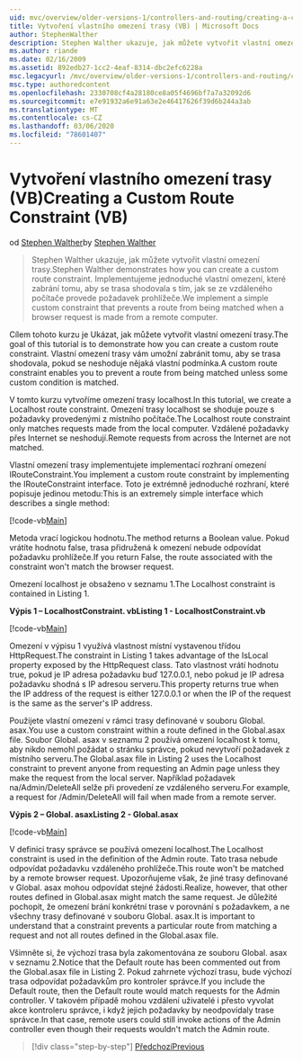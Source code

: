 ```yaml
---
uid: mvc/overview/older-versions-1/controllers-and-routing/creating-a-custom-route-constraint-vb
title: Vytvoření vlastního omezení trasy (VB) | Microsoft Docs
author: StephenWalther
description: Stephen Walther ukazuje, jak můžete vytvořit vlastní omezení trasy. Implementujeme jednoduché vlastní omezení, které brání tomu, aby se trasa shodovala s...
ms.author: riande
ms.date: 02/16/2009
ms.assetid: 892edb27-1cc2-4eaf-8314-dbc2efc6228a
msc.legacyurl: /mvc/overview/older-versions-1/controllers-and-routing/creating-a-custom-route-constraint-vb
msc.type: authoredcontent
ms.openlocfilehash: 2330708cf4a28180ce8a05f4696bf7a7a32092d6
ms.sourcegitcommit: e7e91932a6e91a63e2e46417626f39d6b244a3ab
ms.translationtype: MT
ms.contentlocale: cs-CZ
ms.lasthandoff: 03/06/2020
ms.locfileid: "78601407"
---
```

# <a name="creating-a-custom-route-constraint-vb"></a><span data-ttu-id="35853-104">Vytvoření vlastního omezení trasy (VB)</span><span class="sxs-lookup"><span data-stu-id="35853-104">Creating a Custom Route Constraint (VB)</span></span>

<span data-ttu-id="35853-105">od [Stephen Walther](https://github.com/StephenWalther)</span><span class="sxs-lookup"><span data-stu-id="35853-105">by [Stephen Walther](https://github.com/StephenWalther)</span></span>

> <span data-ttu-id="35853-106">Stephen Walther ukazuje, jak můžete vytvořit vlastní omezení trasy.</span><span class="sxs-lookup"><span data-stu-id="35853-106">Stephen Walther demonstrates how you can create a custom route constraint.</span></span> <span data-ttu-id="35853-107">Implementujeme jednoduché vlastní omezení, které zabrání tomu, aby se trasa shodovala s tím, jak se ze vzdáleného počítače provede požadavek prohlížeče.</span><span class="sxs-lookup"><span data-stu-id="35853-107">We implement a simple custom constraint that prevents a route from being matched when a browser request is made from a remote computer.</span></span>

<span data-ttu-id="35853-108">Cílem tohoto kurzu je Ukázat, jak můžete vytvořit vlastní omezení trasy.</span><span class="sxs-lookup"><span data-stu-id="35853-108">The goal of this tutorial is to demonstrate how you can create a custom route constraint.</span></span> <span data-ttu-id="35853-109">Vlastní omezení trasy vám umožní zabránit tomu, aby se trasa shodovala, pokud se neshoduje nějaká vlastní podmínka.</span><span class="sxs-lookup"><span data-stu-id="35853-109">A custom route constraint enables you to prevent a route from being matched unless some custom condition is matched.</span></span>

<span data-ttu-id="35853-110">V tomto kurzu vytvoříme omezení trasy localhost.</span><span class="sxs-lookup"><span data-stu-id="35853-110">In this tutorial, we create a Localhost route constraint.</span></span> <span data-ttu-id="35853-111">Omezení trasy localhost se shoduje pouze s požadavky provedenými z místního počítače.</span><span class="sxs-lookup"><span data-stu-id="35853-111">The Localhost route constraint only matches requests made from the local computer.</span></span> <span data-ttu-id="35853-112">Vzdálené požadavky přes Internet se neshodují.</span><span class="sxs-lookup"><span data-stu-id="35853-112">Remote requests from across the Internet are not matched.</span></span>

<span data-ttu-id="35853-113">Vlastní omezení trasy implementujete implementací rozhraní omezení IRouteConstraint.</span><span class="sxs-lookup"><span data-stu-id="35853-113">You implement a custom route constraint by implementing the IRouteConstraint interface.</span></span> <span data-ttu-id="35853-114">Toto je extrémně jednoduché rozhraní, které popisuje jedinou metodu:</span><span class="sxs-lookup"><span data-stu-id="35853-114">This is an extremely simple interface which describes a single method:</span></span>

[!code-vb[Main](creating-a-custom-route-constraint-vb/samples/sample1.vb)]

<span data-ttu-id="35853-115">Metoda vrací logickou hodnotu.</span><span class="sxs-lookup"><span data-stu-id="35853-115">The method returns a Boolean value.</span></span> <span data-ttu-id="35853-116">Pokud vrátíte hodnotu false, trasa přidružená k omezení nebude odpovídat požadavku prohlížeče.</span><span class="sxs-lookup"><span data-stu-id="35853-116">If you return False, the route associated with the constraint won't match the browser request.</span></span>

<span data-ttu-id="35853-117">Omezení localhost je obsaženo v seznamu 1.</span><span class="sxs-lookup"><span data-stu-id="35853-117">The Localhost constraint is contained in Listing 1.</span></span>

<span data-ttu-id="35853-118">**Výpis 1 – LocalhostConstraint. vb**</span><span class="sxs-lookup"><span data-stu-id="35853-118">**Listing 1 - LocalhostConstraint.vb**</span></span>

[!code-vb[Main](creating-a-custom-route-constraint-vb/samples/sample2.vb)]

<span data-ttu-id="35853-119">Omezení v výpisu 1 využívá vlastnost místní vystavenou třídou HttpRequest.</span><span class="sxs-lookup"><span data-stu-id="35853-119">The constraint in Listing 1 takes advantage of the IsLocal property exposed by the HttpRequest class.</span></span> <span data-ttu-id="35853-120">Tato vlastnost vrátí hodnotu true, pokud je IP adresa požadavku buď 127.0.0.1, nebo pokud je IP adresa požadavku shodná s IP adresou serveru.</span><span class="sxs-lookup"><span data-stu-id="35853-120">This property returns true when the IP address of the request is either 127.0.0.1 or when the IP of the request is the same as the server's IP address.</span></span>

<span data-ttu-id="35853-121">Použijete vlastní omezení v rámci trasy definované v souboru Global. asax.</span><span class="sxs-lookup"><span data-stu-id="35853-121">You use a custom constraint within a route defined in the Global.asax file.</span></span> <span data-ttu-id="35853-122">Soubor Global. asax v seznamu 2 používá omezení localhost k tomu, aby nikdo nemohl požádat o stránku správce, pokud nevytvoří požadavek z místního serveru.</span><span class="sxs-lookup"><span data-stu-id="35853-122">The Global.asax file in Listing 2 uses the Localhost constraint to prevent anyone from requesting an Admin page unless they make the request from the local server.</span></span> <span data-ttu-id="35853-123">Například požadavek na/Admin/DeleteAll selže při provedení ze vzdáleného serveru.</span><span class="sxs-lookup"><span data-stu-id="35853-123">For example, a request for /Admin/DeleteAll will fail when made from a remote server.</span></span>

<span data-ttu-id="35853-124">**Výpis 2 – Global. asax**</span><span class="sxs-lookup"><span data-stu-id="35853-124">**Listing 2 - Global.asax**</span></span>

[!code-vb[Main](creating-a-custom-route-constraint-vb/samples/sample3.vb)]

<span data-ttu-id="35853-125">V definici trasy správce se používá omezení localhost.</span><span class="sxs-lookup"><span data-stu-id="35853-125">The Localhost constraint is used in the definition of the Admin route.</span></span> <span data-ttu-id="35853-126">Tato trasa nebude odpovídat požadavku vzdáleného prohlížeče.</span><span class="sxs-lookup"><span data-stu-id="35853-126">This route won't be matched by a remote browser request.</span></span> <span data-ttu-id="35853-127">Upozorňujeme však, že jiné trasy definované v Global. asax mohou odpovídat stejné žádosti.</span><span class="sxs-lookup"><span data-stu-id="35853-127">Realize, however, that other routes defined in Global.asax might match the same request.</span></span> <span data-ttu-id="35853-128">Je důležité pochopit, že omezení brání konkrétní trase v porovnání s požadavkem, a ne všechny trasy definované v souboru Global. asax.</span><span class="sxs-lookup"><span data-stu-id="35853-128">It is important to understand that a constraint prevents a particular route from matching a request and not all routes defined in the Global.asax file.</span></span>

<span data-ttu-id="35853-129">Všimněte si, že výchozí trasa byla zakomentována ze souboru Global. asax v seznamu 2.</span><span class="sxs-lookup"><span data-stu-id="35853-129">Notice that the Default route has been commented out from the Global.asax file in Listing 2.</span></span> <span data-ttu-id="35853-130">Pokud zahrnete výchozí trasu, bude výchozí trasa odpovídat požadavkům pro kontroler správce.</span><span class="sxs-lookup"><span data-stu-id="35853-130">If you include the Default route, then the Default route would match requests for the Admin controller.</span></span> <span data-ttu-id="35853-131">V takovém případě mohou vzdálení uživatelé i přesto vyvolat akce kontroleru správce, i když jejich požadavky by neodpovídaly trase správce.</span><span class="sxs-lookup"><span data-stu-id="35853-131">In that case, remote users could still invoke actions of the Admin controller even though their requests wouldn't match the Admin route.</span></span>

> [!div class="step-by-step"]
> [<span data-ttu-id="35853-132">Předchozí</span><span class="sxs-lookup"><span data-stu-id="35853-132">Previous</span></span>](creating-a-route-constraint-vb.md)
